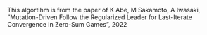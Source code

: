 This algortihm is from the paper of K Abe, M Sakamoto, A Iwasaki, ”Mutation-Driven Follow the Regularized Leader for Last-Iterate Convergence in Zero-Sum
Games”, 2022
